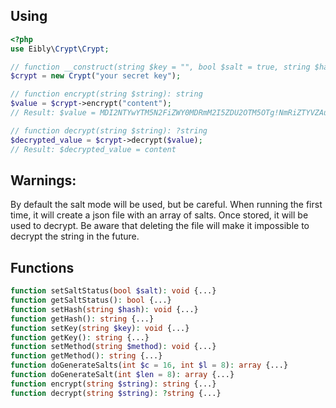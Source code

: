 ## Using
```php
<?php
use Eibly\Crypt\Crypt;

// function __construct(string $key = "", bool $salt = true, string $hash = "sha256", string $method = "aes-256-cbc")
$crypt = new Crypt("your secret key");

// function encrypt(string $string): string
$value = $crypt->encrypt("content");
// Result: $value = MDI2NTYwYTM5N2FiZWY0MDRmM2I5ZDU2OTM5OTg!NmRiZTYVZAuvIFt2Xm@eVug0eN)!A

// function decrypt(string $string): ?string
$decrypted_value = $crypt->decrypt($value);
// Result: $decrypted_value = content
```

## Warnings:
By default the salt mode will be used, but be careful.
When running the first time, it will create a json file with an array of salts.
Once stored, it will be used to decrypt. Be aware that deleting the file will make it impossible to decrypt the string in the future.

## Functions
```php
function setSaltStatus(bool $salt): void {...}
function getSaltStatus(): bool {...}
function setHash(string $hash): void {...}
function getHash(): string {...}
function setKey(string $key): void {...}
function getKey(): string {...}
function setMethod(string $method): void {...}
function getMethod(): string {...}
function doGenerateSalts(int $c = 16, int $l = 8): array {...}
function doGenerateSalt(int $len = 8): array {...}
function encrypt(string $string): string {...}
function decrypt(string $string): ?string {...}
```
